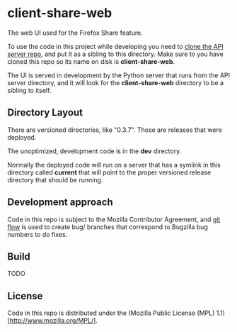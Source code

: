 # client-share-web

The web UI used for the Firefox Share feature.

To use the code in this project while developing you need to [clone the API server
repo](https://github.com/mozilla/f1), and put it as a sibling to this directory.
Make sure to you have cloned this repo so its name on disk is **client-share-web**.

The UI is served in development by the Python server that runs from the API server
directory, and it will look for the **client-share-web** directory to be a sibling
to itself.

## Directory Layout

There are versioned directories, like "0.3.7". Those are releases that were deployed.

The unoptimized, development code is in the **dev** directory.

Normally the deployed code will run on a server that has a symlink in this
directory called **current** that will point to the proper versioned release
directory that should be running.

## Development approach

Code in this repo is subject to the Mozilla Contributor Agreement, and
[git flow]() is used to create bug/ branches that correspond to Bugzilla bug
numbers to do fixes.

## Build

TODO


## License

Code in this repo is distributed under the (Mozilla Public License (MPL) 1.1)[http://www.mozilla.org/MPL/].
